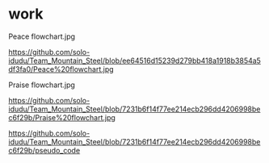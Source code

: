 # work

Peace flowchart.jpg

https://github.com/solo-idudu/Team_Mountain_Steel/blob/ee64516d15239d279bb418a1918b3854a5df3fa0/Peace%20flowchart.jpg

Praise flowchart.jpg

https://github.com/solo-idudu/Team_Mountain_Steel/blob/7231b6f14f77ee214ecb296dd4206998bec6f29b/Praise%20flowchart.jpg


https://github.com/solo-idudu/Team_Mountain_Steel/blob/7231b6f14f77ee214ecb296dd4206998bec6f29b/pseudo_code





